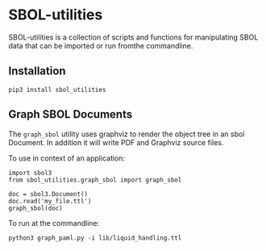 # SBOL-utilities
SBOL-utilities is a collection of scripts and functions for manipulating SBOL data that can be imported or run fromthe commandline.

## Installation

```
pip3 install sbol_utilities
```

## Graph SBOL Documents

The `graph_sbol` utility uses graphviz to render the object tree in an sbol Document. In addition it will write PDF and Graphviz source files.

To use in context of an application:
```
import sbol3
from sbol_utilities.graph_sbol import graph_sbol

doc = sbol3.Document()
doc.read('my_file.ttl')
graph_sbol(doc)
```

To run at the commandline:
```
python3 graph_paml.py -i lib/liquid_handling.ttl
```

